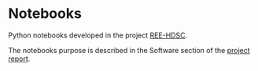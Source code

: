 # Notebooks

Python notebooks developed in the project [REE-HDSC](https://research-software-directory.org/projects/ree-hdsc).

The notebooks purpose is described in the Software section of the [project report](https://arxiv.org/abs/2401.02972).
